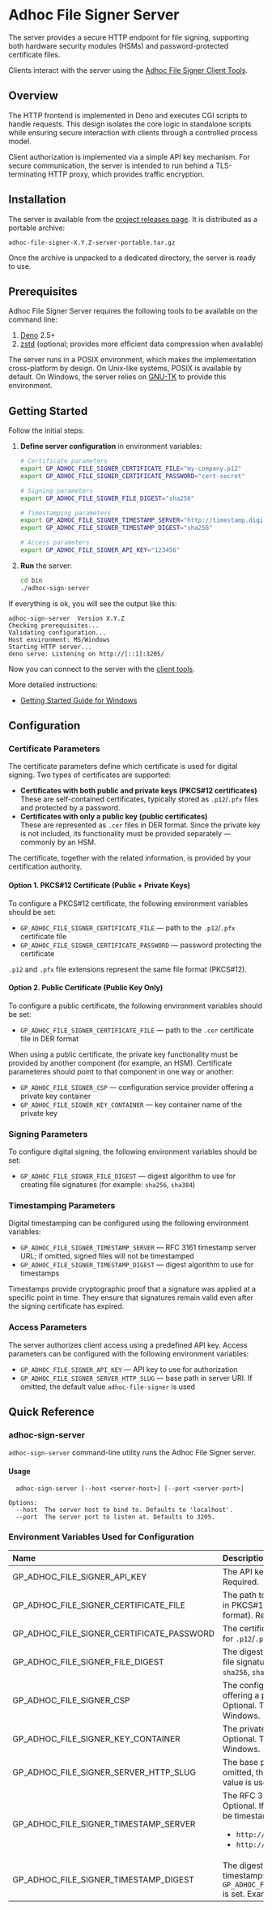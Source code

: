 # Adhoc File Signer Server

The server provides a secure HTTP endpoint for file signing, supporting both
hardware security modules (HSMs) and password-protected certificate files.

Clients interact with the server using the
[Adhoc File Signer Client Tools](https://github.com/gapotchenko/adhoc-file-signer/tree/main/source/client).

## Overview

The HTTP frontend is implemented in Deno and executes CGI scripts to handle
requests. This design isolates the core logic in standalone scripts while
ensuring secure interaction with clients through a controlled process model.

Client authorization is implemented via a simple API key mechanism. For secure
communication, the server is intended to run behind a TLS-terminating HTTP
proxy, which provides traffic encryption.

## Installation

The server is available from the
[project releases page](https://github.com/gapotchenko/adhoc-file-signer/releases).
It is distributed as a portable archive:

```
adhoc-file-signer-X.Y.Z-server-portable.tar.gz
```

Once the archive is unpacked to a dedicated directory, the server is ready to
use.

## Prerequisites

Adhoc File Signer Server requires the following tools to be available on the
command line:

1. [Deno](https://deno.com/) 2.5+
2. [zstd](https://github.com/facebook/zstd) (optional; provides more efficient
   data compression when available)

The server runs in a POSIX environment, which makes the implementation
cross-platform by design. On Unix-like systems, POSIX is available by default.
On Windows, the server relies on [GNU-TK](https://github.com/gapotchenko/gnu-tk)
to provide this environment.

## Getting Started

Follow the initial steps:

1. **Define server configuration** in environment variables:

   ```sh
   # Certificate parameters
   export GP_ADHOC_FILE_SIGNER_CERTIFICATE_FILE="my-company.p12"
   export GP_ADHOC_FILE_SIGNER_CERTIFICATE_PASSWORD="cert-secret"

   # Signing parameters
   export GP_ADHOC_FILE_SIGNER_FILE_DIGEST="sha256"

   # Timestamping parameters
   export GP_ADHOC_FILE_SIGNER_TIMESTAMP_SERVER="http://timestamp.digicert.com/"
   export GP_ADHOC_FILE_SIGNER_TIMESTAMP_DIGEST="sha256"

   # Access parameters
   export GP_ADHOC_FILE_SIGNER_API_KEY="123456"
   ```

2. **Run** the server:

   ```sh
   cd bin
   ./adhoc-sign-server
   ```

If everything is ok, you will see the output like this:

```
adhoc-sign-server  Version X.Y.Z
Checking prerequisites...
Validating configuration...
Host environment: MS/Windows
Starting HTTP server...
deno serve: Listening on http://[::1]:3205/
```

Now you can connect to the server with the
[client tools](https://github.com/gapotchenko/adhoc-file-signer/tree/main/source/client).

More detailed instructions:

- [Getting Started Guide for Windows](https://github.com/gapotchenko/adhoc-file-signer/tree/main/docs/guides/getting-started/windows)

## Configuration

### Certificate Parameters

The certificate parameters define which certificate is used for digital signing.
Two types of certificates are supported:

- **Certificates with both public and private keys (PKCS#12 certificates)**\
  These are self-contained certificates, typically stored as `.p12`/`.pfx` files
  and protected by a password.
- **Certificates with only a public key (public certificates)**\
  These are represented as `.cer` files in DER format. Since the private key is
  not included, its functionality must be provided separately — commonly by an
  HSM.

The certificate, together with the related information, is provided by your
certification authority.

#### Option 1. PKCS#12 Certificate (Public + Private Keys)

To configure a PKCS#12 certificate, the following environment variables should
be set:

- `GP_ADHOC_FILE_SIGNER_CERTIFICATE_FILE` — path to the `.p12`/`.pfx`
  certificate file
- `GP_ADHOC_FILE_SIGNER_CERTIFICATE_PASSWORD` — password protecting the
  certificate

`.p12` and `.pfx` file extensions represent the same file format (PKCS#12).

#### Option 2. Public Certificate (Public Key Only)

To configure a public certificate, the following environment variables should be
set:

- `GP_ADHOC_FILE_SIGNER_CERTIFICATE_FILE` — path to the `.cer` certificate file
  in DER format

When using a public certificate, the private key functionality must be provided
by another component (for example, an HSM). Certificate parameteres should point
to that component in one way or another:

- `GP_ADHOC_FILE_SIGNER_CSP` — configuration service provider offering a private
  key container
- `GP_ADHOC_FILE_SIGNER_KEY_CONTAINER` — key container name of the private key

### Signing Parameters

To configure digital signing, the following environment variables should be set:

- `GP_ADHOC_FILE_SIGNER_FILE_DIGEST` — digest algorithm to use for creating file
  signatures (for example: `sha256`, `sha384`)

### Timestamping Parameters

Digital timestamping can be configured using the following environment
variables:

- `GP_ADHOC_FILE_SIGNER_TIMESTAMP_SERVER` — RFC 3161 timestamp server URL; if
  omitted, signed files will not be timestamped
- `GP_ADHOC_FILE_SIGNER_TIMESTAMP_DIGEST` — digest algorithm to use for
  timestamps

Timestamps provide cryptographic proof that a signature was applied at a
specific point in time. They ensure that signatures remain valid even after the
signing certificate has expired.

### Access Parameters

The server authorizes client access using a predefined API key. Access
parameters can be configured with the following environment variables:

- `GP_ADHOC_FILE_SIGNER_API_KEY` — API key to use for authorization
- `GP_ADHOC_FILE_SIGNER_SERVER_HTTP_SLUG` — base path in server URI. If omitted,
  the default value `adhoc-file-signer` is used

## Quick Reference

### adhoc-sign-server

`adhoc-sign-server` command-line utility runs the Adhoc File Signer server.

#### Usage

```
  adhoc-sign-server [--host <server-host>] [--port <server-port>]

Options:
  --host  The server host to bind to. Defaults to 'localhost'.
  --port  The server port to listen at. Defaults to 3205.
```

### Environment Variables Used for Configuration

| Name                                      | Description                                                                                                                                                                                         |
| :---------------------------------------- | :-------------------------------------------------------------------------------------------------------------------------------------------------------------------------------------------------- |
| GP_ADHOC_FILE_SIGNER_API_KEY              | The API key to use for authorization. Required.                                                                                                                                                     |
| GP_ADHOC_FILE_SIGNER_CERTIFICATE_FILE     | The path to a certificate file (`.p12`/`.pfx` in PKCS#12 format, or `.cer` in DER format). Required.                                                                                                |
| GP_ADHOC_FILE_SIGNER_CERTIFICATE_PASSWORD | The certificate file password. Required for `.p12`/`.pfx` certificate files only.                                                                                                                   |
| GP_ADHOC_FILE_SIGNER_FILE_DIGEST          | The digest algorithm to use for creating file signatures. Required. Examples: `sha256`, `sha384`.                                                                                                   |
| GP_ADHOC_FILE_SIGNER_CSP                  | The configuration service provider offering a private key container. Optional. Typically used for HSMs on Windows.                                                                                  |
| GP_ADHOC_FILE_SIGNER_KEY_CONTAINER        | The private key container name. Optional. Typically used for HSMs on Windows.                                                                                                                       |
| GP_ADHOC_FILE_SIGNER_SERVER_HTTP_SLUG     | The base path in server URI. Optional. If omitted, the default `adhoc-file-signer` value is used.                                                                                                   |
| GP_ADHOC_FILE_SIGNER_TIMESTAMP_SERVER     | The RFC 3161 timestamp server URL. Optional. If omitted, signed files will not be timestamped. Examples: <ul><li>`http://timestamp.digicert.com/`</li><li>`http://timestamp.sectigo.com/`</li></ul> |
| GP_ADHOC_FILE_SIGNER_TIMESTAMP_DIGEST     | The digest algorithm to use for timestamps. Optional; required if `GP_ADHOC_FILE_SIGNER_TIMESTAMP_SERVER` is set. Examples: `sha256`, `sha384`.                                                     |
